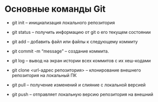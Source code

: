 # Основные команды Git

- git init – инициализация локального репозитория

- git status – получить информацию от git о его текущем состоянии

- git add – добавить файл или файлы к следующему коммиту

- git commit -m “message” – создание коммита.

- git log – вывод на экран истории всех коммитов с их хеш-кодами

- git clone <url-адрес репозитория> – клонирование внешнего репозитория на  локальный ПК

- git pull – получение изменений и слияние с локальной версией

- git push – отправляет локальную версию репозитория на внешний
